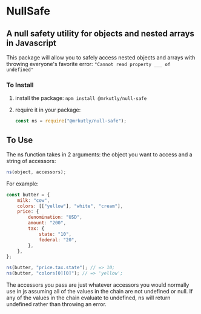 # NullSafe

## A null safety utility for objects and nested arrays in Javascript

This package will allow you to safely access nested objects and arrays with throwing everyone's favorite error:
`"Cannot read property ___ of undefined"`

### To Install

1. install the package:
   `npm install @mrkutly/null-safe`

2. require it in your package:
   ```javascript
   const ns = require("@mrkutly/null-safe");
   ```

## To Use

The ns function takes in 2 arguments: the object you want to access and a string of accessors:

```javascript
ns(object, accessors);
```

For example:

```javascript
const butter = {
	milk: "cow",
	colors: [["yellow"], "white", "cream"],
	price: {
		denomination: "USD",
		amount: "200",
		tax: {
			state: "10",
			federal: "20",
		},
	},
};

ns(butter, "price.tax.state"); // => 10;
ns(butter, "colors[0][0]"); // => 'yellow';
```

The accessors you pass are just whatever accessors you would normally use in js assuming all of the values in the chain are not undefined or null.
If any of the values in the chain evaluate to undefined, ns will return undefined rather than throwing an error.
